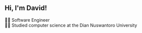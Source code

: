## Hi, I'm David!
👨‍💻 Software Engineer</br>
👨‍🎓 Studied computer science at the Dian Nuswantoro University</br>

<!--
**banhdapid/banhdapid** is a ✨ _special_ ✨ repository because its `README.md` (this file) appears on your GitHub profile.

Here are some ideas to get you started:

- 🔭 I’m currently studying computer science at the Dian Nuswantoro University, Indonesia.
- 🌱 I’m currently learning about web app and mobile app.
- 👯 I’m looking to collaborate on ...
- 🤔 I’m looking for help with ...
- 💬 Ask me about ...
- 📫 How to reach me: ...
- 😄 Pronouns: ...
- ⚡ Fun fact: ...
-->
